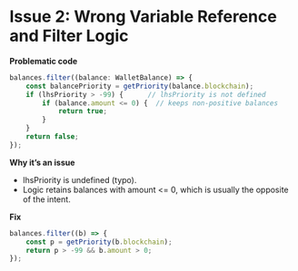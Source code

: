 # Issue 2: Wrong Variable Reference and Filter Logic

**Problematic code**
```ts
balances.filter((balance: WalletBalance) => {
    const balancePriority = getPriority(balance.blockchain);
    if (lhsPriority > -99) {      // lhsPriority is not defined
        if (balance.amount <= 0) {  // keeps non-positive balances
            return true;
        }
    }
    return false;
});
```
**Why it’s an issue**

- lhsPriority is undefined (typo).
- Logic retains balances with amount <= 0, which is usually the opposite of the intent.

**Fix**
```ts
balances.filter((b) => {
    const p = getPriority(b.blockchain);
    return p > -99 && b.amount > 0;
});
```